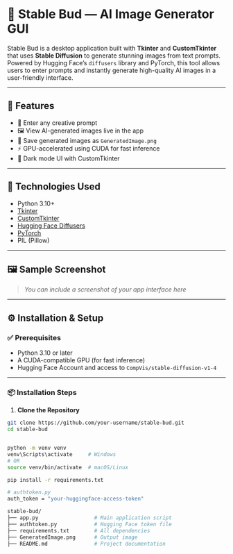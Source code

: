 # 🎨 Stable Bud — AI Image Generator GUI

Stable Bud is a desktop application built with **Tkinter** and **CustomTkinter** that uses **Stable Diffusion** to generate stunning images from text prompts. Powered by Hugging Face’s `diffusers` library and PyTorch, this tool allows users to enter prompts and instantly generate high-quality AI images in a user-friendly interface.

---

## 📌 Features

- 💬 Enter any creative prompt
- 🖼️ View AI-generated images live in the app
- 💾 Save generated images as `GeneratedImage.png`
- ⚡ GPU-accelerated using CUDA for fast inference
- 🌙 Dark mode UI with CustomTkinter

---

## 🧰 Technologies Used

- Python 3.10+
- [Tkinter](https://docs.python.org/3/library/tkinter.html)
- [CustomTkinter](https://github.com/TomSchimansky/CustomTkinter)
- [Hugging Face Diffusers](https://github.com/huggingface/diffusers)
- [PyTorch](https://pytorch.org/)
- PIL (Pillow)

---

## 🖼️ Sample Screenshot

> _You can include a screenshot of your app interface here_


---

## ⚙️ Installation & Setup

### ✅ Prerequisites

- Python 3.10 or later
- A CUDA-compatible GPU (for fast inference)
- Hugging Face Account and access to `CompVis/stable-diffusion-v1-4`

---

### 📦 Installation Steps

1. **Clone the Repository**
```bash
git clone https://github.com/your-username/stable-bud.git
cd stable-bud


python -m venv venv
venv\Scripts\activate     # Windows
# OR
source venv/bin/activate  # macOS/Linux

pip install -r requirements.txt

# authtoken.py
auth_token = "your-huggingface-access-token"

stable-bud/
├── app.py                  # Main application script
├── authtoken.py            # Hugging Face token file
├── requirements.txt        # All dependencies
├── GeneratedImage.png      # Output image
├── README.md               # Project documentation
